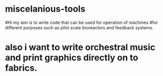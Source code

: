 # miscelanious-tools
#Hi my aim is to write code that can be used for operation of machines
#for different purposes such as pilot scale bioreactors and feedback systems.
# also i want to write orchestral music and print graphics directly on to fabrics.
